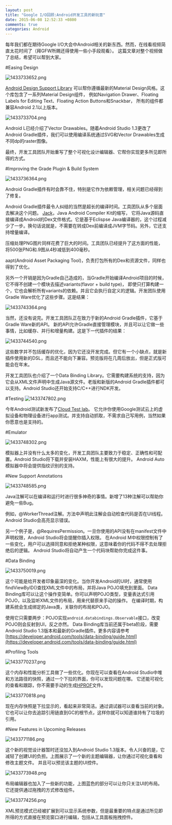 ```yaml
---
layout: post
title: "Google I/O回顾:Android开发工具的新玩意"
date: 2015-06-08 12:52:33 +0800
comments: true
categories: Android
---
```


每年我们都在期待Google I/O大会中Android相关的新东西。然而，在线看视频简直太花时间了（拜GFW所赐还得使用一些小手段观看）。
这篇文章对整个视频做了总结，希望可以帮到大家。

#Easing Design

![1433733652.png](http://www.openwudi.com/images/2015/1433733652.png)

[Android Design Support Library](http://android-developers.blogspot.co.at/2015/05/android-design-support-library.html)
可以帮你遵循最新的Material Design风格。这个库包含了一系列Material Design组件，
例如Navigation Drawer、Floating Labels for Editing Text、Floating Action Buttons和Snackbar，
所有的组件都兼容Android 2.1以上版本。

![1433733704.png](http://www.openwudi.com/images/2015/1433733704.png)

Android L已经介绍了Vector Drawables。随着Android Studio 1.3更改了Android Gradle插件，我们可以使用编译系统通过SVG和Vector Drawables生成不同dp的raster图像。

最终，开发工具团队开始重写了整个可视化设计编辑器、它帮你实现更多所见即所得的方式。

#Improving the Grade Plugin & Build System

![1433736364.png](http://www.openwudi.com/images/2015/1433736364.png)

Android Gradle插件有时会靠不住，特别是它作为依赖管理，相关问题已经得到了修复。

Android Gradle插件最令人纠结的当然是超长的编译时间。工具团队从多个层面去解决这个问题。
[Jack](http://tools.android.com/tech-docs/jackandjill)，Java Android Compiler Kit的缩写，
它将Java源码直接编译成Android的Dex文件格式。它是基于Eclispse Java编译器的，这个过程减少了一步。换句话说就是，不需要在转成Dex前编译成JVM字节码。另外，它还支持增量编译。

压缩处理PNG图片同样花费了巨大的时间。工具团队已经提升了这方面的性能，将500张PNG和.9图从4秒减低到400毫秒。

aapt(Android Asset Packaging Tool)，负责打包所有的Dex和资源文件，同样也得到了优化。

另外一个开销是因为Gradle自己造成的，当Gradle开始编译Android项目的时候，它不得不创建一个模块去描述variants(flavor + build type)，
即使只打算构建一个，它也会解析所有variants的依赖。并且它会执行自定义的逻辑。开发团队使用Gradle Ware优化了这些步骤。这是结果：

![1433743364.png](http://www.openwudi.com/images/2015/1433743364.png)

当然，还没有说完。开发工具团队正在致力于新的Android Gradle插件，它基于Gradle Ware新的API。
新的API允许Gradle直接管理模块，并且可以让它做一些事情，比如缓存、并行和增量构建。这是下一代插件的结果：

![1433744540.png](http://www.openwudi.com/images/2015/1433744540.png)

这些数字并不包括缓存的优化，因为它还没开发完成。但它有一个小缺点，就是新插件使用新的DSL，而且还不能向下兼容。预览版将在几周后放出，但是正式版可能会在年末。

开发工具团队也介绍了一个Data Binding Library。它需要构建系统的支持，因为它会从XML文件声明中生成Java源文件。老版和新版的Android Gradle插件都可以支持。Android Studio还开始支持C/C++进行NDK开发。

#Testing
![1433747802.png](http://www.openwudi.com/images/2015/1433747802.svg)

今年Android测试新发布了[Cloud Test lab](https://developers.google.com/cloud-test-lab/)。
它允许你使用Google测试云上的虚拟设备和物理设备进行app测试。并支持自动抓取，不需求自己写用例，当然如果你愿意也是支持的。

#Emulator

![1433748302.png](http://www.openwudi.com/images/2015/1433748302.png)

模拟器上并没有什么太多的变化，开发工具团队主要致力于稳定、正确性和可配置。Android Studio将下载并安装HAXM，性能上有很大的提升。
Android Auto模拟器中将会提供指纹识别的支持。

#New Support Annotations

![1433748585.png](http://www.openwudi.com/images/2015/1433748585.png)

Java注解可以在编译和运行时进行很多神奇的事情。新增了13种注解可以帮助你避免一些Bug。

例如，@WorkerThread注解。方法中声明此注解会自动检查代码是否在UI线程。Android Studio会高亮显示错误。

另一个例子是，@RequiresPermission。一旦你使用的API没有在manifest文件中声明权限，Android Studio将会提醒你插入权限。
在Android M中权限控制有了一些变化，用户可以选择同意和拒绝某种权限，这意味着你的代码不得不去处理拒绝后的逻辑。
Android Studio将自动产生一个代码块帮助你完成这件事。

#Data Binding

![1433750019.png](http://www.openwudi.com/images/2015/1433750019.png)

这个可能是给开发者印象最深的变化。当你开发Android的UI时，通常使用findViewByID()查找XML文件中的布局，并将Java POJO填充到里面。
Data Binding库可以让这个操作变简单。你可以声明POJO类型，变量表达式引用POJO，以及监听XML文件的布局，用来代替原来手动的操作。
在编译时期，构建系统会生成绑定的Java类，关联你的布局和POJO。

使用它只需要两步：POJO实现`android.databindings.Observable`接口，改变POJO则会反射到UI，反之亦然。
Data Binding库当前还属于beta阶段，需要Android Studio 1.3版本和最新的Gradle插件。更多内容请参考
[https://developer.android.com/tools/data-binding/guide.html](https://developer.android.com/tools/data-binding/guide.html)

#Profiling Tools

![1433770237.png](http://www.openwudi.com/images/2015/1433770237.png)

这个内存和性能分析工具做了一些优化。你现在可以查看在Android Studio中堆和方法路径的快照，通过一个下拉的界面，你可以发现问题在哪。
它还能可视化的查看和跟踪，你不需要手动的生成[HPROF](http://docs.oracle.com/javase/7/docs/technotes/samples/hprof.html)文件。

![1433770818.png](http://www.openwudi.com/images/2015/1433770818.png)

现在内存快照是下拉显示的，看起来非常简洁。通过调试器可以查看当前的对象。它也可以让你去追踪引用链直到GC的根节点，这样你就可以知道谁持有了垃圾的引用。

#New Features in Upcoming Releases

![1433771186.png](http://www.openwudi.com/images/2015/1433771186.png)

这个新的视觉设计器暂时还没加入到Android Studio 1.3版本。令人兴奋的是，它减轻了创建UI的负担。上图展示了一个新的主题编辑器，让你通过可视化查看和修改主题文件。
并且可以预览该主题的UI控件。

![1433773948.png](http://www.openwudi.com/images/2015/1433773948.png)

布局编辑器也加入了一些新的功能，上图蓝色的部分可以让你只关注UI的布局。它还提供通过拖拽的方式修改组件。

![1433774256.png](http://www.openwudi.com/images/2015/1433774256.png)

XML预览模式已经被扩展到可以显示系统参数，但是最重要的特点是通过所见即所得的方式直接在预览窗口进行编辑，包括从工具面板拖拽控件。